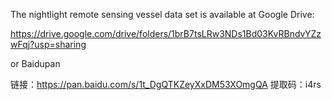 The nightlight remote sensing vessel data set is available at Google Drive:

https://drive.google.com/drive/folders/1brB7tsLRw3NDs1Bd03KvRBndvYZzwFqj?usp=sharing

or Baidupan

链接：https://pan.baidu.com/s/1t_DgQTKZeyXxDM53XOmgQA 
提取码：i4rs
